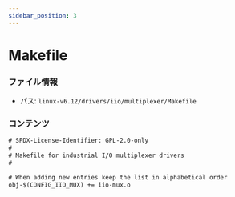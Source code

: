 ```yaml
---
sidebar_position: 3
---
```

# Makefile

### ファイル情報

- パス: `linux-v6.12/drivers/iio/multiplexer/Makefile`

### コンテンツ

```txt
# SPDX-License-Identifier: GPL-2.0-only
#
# Makefile for industrial I/O multiplexer drivers
#

# When adding new entries keep the list in alphabetical order
obj-$(CONFIG_IIO_MUX) += iio-mux.o

```
